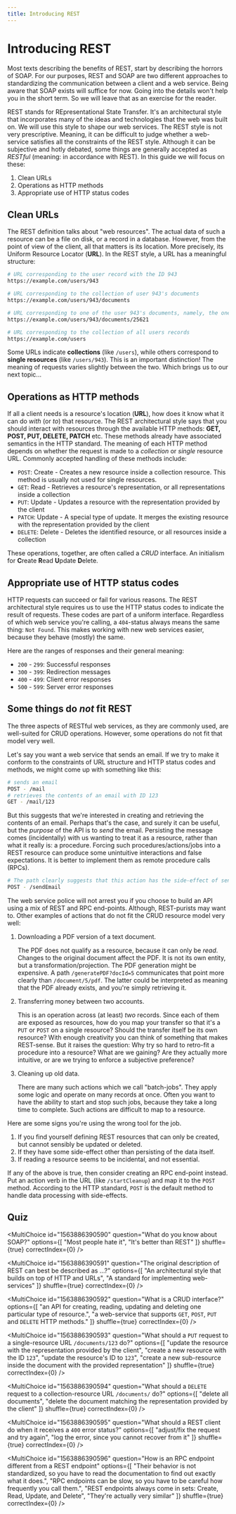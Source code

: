 ```yaml
---
title: Introducing REST
---
```


# Introducing REST
Most texts describing the benefits of REST, start by describing the horrors of SOAP. For our purposes, REST and SOAP are two different approaches to standardizing the communication between a client and a web service. Being aware that SOAP exists will suffice for now. Going into the details won't help you in the short term. So we will leave that as an exercise for the reader.

REST stands for REpresentational State Transfer. It's an architectural style that incorporates many of the ideas and technologies that the web was built on. We will use this style to shape our web services. The REST style is not very prescriptive. Meaning, it can be difficult to judge whether a web-service satisfies all the constraints of the REST style. Although it can be subjective and hotly debated, some things are generally accepted as _RESTful_ (meaning: in accordance with REST). In this guide we will focus on these:

1. Clean URLs
1. Operations as HTTP methods
1. Appropriate use of HTTP status codes

## Clean URLs
The REST definition talks about "web resources". The actual data of such a resource can be a file on disk, or a record in a database. However, from the point of view of the client, all that matters is its location. More precisely, its Uniform Resource Locator (**URL**). In the REST style, a URL has a meaningful structure:

```bash
# URL corresponding to the user record with the ID 943
https://example.com/users/943

# URL corresponding to the collection of user 943's documents
https://example.com/users/943/documents

# URL corresponding to one of the user 943's documents, namely, the one with ID 25621
https://example.com/users/943/documents/25621

# URL corresponding to the collection of all users records
https://example.com/users
```

Some URLs indicate **collections** (like `/users`), while others correspond to **single resources** (like `/users/943`). This is an important distinction! The meaning of requests varies slightly between the two. Which brings us to our next topic...

## Operations as HTTP methods
If all a client needs is a resource's location (**URL**), how does it know what it can do _with_ (or _to_) that resource. The REST architectural style says that you should interact with resources through the available HTTP methods: **GET, POST, PUT, DELETE, PATCH** etc. These methods already have associated semantics in the HTTP standard. The meaning of each HTTP method depends on whether the request is made to a _collection_ or _single_ resource URL. Commonly accepted handling of these methods include:

- `POST`: Create - Creates a new resource inside a collection resource. This method is usually not used for single resources.
- `GET`: Read - Retrieves a resource's representation, or all representations inside a collection
- `PUT`: Update - Updates a resource with the representation provided by the client
- `PATCH`: Update - A special type of update. It merges the existing resource with the representation provided by the client
- `DELETE`: Delete - Deletes the identified resource, or all resources inside a collection

These operations, together, are often called a _CRUD_ interface. An initialism for **C**reate **R**ead **U**pdate **D**elete.

## Appropriate use of HTTP status codes
HTTP requests can succeed or fail for various reasons. The REST architectural style requires us to use the HTTP status codes to indicate the result of requests. These codes are part of a uniform interface. Regardless of which web service you're calling, a `404`-status always means the same thing: `Not Found`. This makes working with new web services easier, because they behave (mostly) the same.

Here are the ranges of responses and their general meaning:

- `200` - `299`: Successful responses
- `300` - `399`: Redirection messages
- `400` - `499`: Client error responses
- `500` - `599`: Server error responses

## Some things do _not_ fit REST
The three aspects of RESTful web services, as they are commonly used, are well-suited for CRUD operations. However, some operations do not fit that model very well.

Let's say you want a web service that sends an email. If we try to make it conform to the constraints of URL structure and HTTP status codes and methods, we might come up with something like this:

```bash
# sends an email
POST - /mail
# retrieves the contents of an email with ID 123
GET - /mail/123
```

But this suggests that we're interested in creating and retrieving the contents of an email. Perhaps that's the case, and surely it can be useful, but the _purpose_ of the API is to _send_ the email. Persisting the message comes (incidentally) with us wanting to treat it as a resource, rather than what it really is: a procedure. Forcing such procedures/actions/jobs into a REST resource can produce some unintuitive interactions and false expectations. It is better to implement them as remote procedure calls (RPCs).

```bash
# The path clearly suggests that this action has the side-effect of sending an email.
POST - /sendEmail
```

The web service police will not arrest you if you choose to build an API using a mix of REST and RPC end-points. Although, REST-purists may want to. Other examples of actions that do not fit the CRUD resource model very well:

1. Downloading a PDF version of a text document.

   The PDF does not qualify as a resource, because it can only be _read_. Changes to the original document affect the PDF. It is not its own entity, but a transformation/projection. The PDF generation might be expensive. A path `/generatePDF?docId=5` communicates that point more clearly than `/document/5/pdf`. The latter could be interpreted as meaning that the PDF already exists, and you're simply retrieving it.
1. Transferring money between two accounts.

   This is an operation across (at least) _two_ records. Since each of them are exposed as resources, how do you map your transfer so that it's a `PUT` or `POST` on a single resource? Should the transfer itself be its own resource? With enough creativity you can think of something that makes REST-sense. But it raises the question: Why try so hard to retro-fit a procedure into a resource? What are we gaining? Are they actually more intuitive, or are we trying to enforce a subjective preference?
1. Cleaning up old data.

   There are many such actions which we call "batch-jobs". They apply some logic and operate on many records at once. Often you want to have the ability to start and stop such jobs, because they take a long time to complete. Such actions are difficult to map to a resource.

Here are some signs you're using the wrong tool for the job.

1. If you find yourself defining REST resources that can only be created, but cannot sensibly be updated or deleted.
1. If they have some side-effect other than persisting of the data itself.
1. If reading a resource seems to be incidental, and not essential. 

If any of the above is true, then consider creating an RPC end-point instead. Put an action verb in the URL (like `/startCleanup`) and map it to the `POST` method. According to the HTTP standard, `POST` is the default method to handle data processing with side-effects.

## Quiz

<MultiChoice
  id="1563886390590"
  question="What do you know about SOAP?"
  options={[
      "Most people hate it",
      "It's better than REST"
  ]}
  shuffle={true}
  correctIndex={0}
/>

<MultiChoice
  id="1563886390591"
  question="The original description of REST can best be described as ...?"
  options={[
      "An architectural style that builds on top of HTTP and URLs",
      "A standard for implementing web-services"
  ]}
  shuffle={true}
  correctIndex={0}
/>

<MultiChoice
  id="1563886390592"
  question="What is a CRUD interface?"
  options={[
      "an API for creating, reading, updating and deleting one particular type of resource.",
      "a web-service that supports `GET`, `POST`, `PUT` and `DELETE` HTTP methods."
  ]}
  shuffle={true}
  correctIndex={0}
/>

<MultiChoice
  id="1563886390593"
  question="What should a `PUT` request to a single-resource URL `/documents/123` do?"
  options={[
      "update the resource with the representation provided by the client",
      "create a new resource with the ID `123`",
      "update the resource's ID to `123`",
      "create a new sub-resource inside the document with the provided representation"
  ]}
  shuffle={true}
  correctIndex={0}
/>

<MultiChoice
  id="1563886390594"
  question="What should a `DELETE` request to a collection-resource URL `/documents/` do?"
  options={[
      "delete all documents",
      "delete the document matching the representation provided by the client"
  ]}
  shuffle={true}
  correctIndex={0}
/>

<MultiChoice
  id="1563886390595"
  question="What should a REST client do when it receives a `400` error status?"
  options={[
      "adjust/fix the request and try again",
      "log the error, since you cannot recover from it"
  ]}
  shuffle={true}
  correctIndex={0}
/>


<MultiChoice
  id="1563886390596"
  question="How is an RPC endpoint different from a REST endpoint"
  options={[
      "Their behavior is not standardized, so you have to read the documentation to find out exactly what it does.",
      "RPC endpoints can be slow, so you have to be careful how frequently you call them.",
      "REST endpoints always come in sets: Create, Read, Update, and Delete",
      "They're actually very similar"
  ]}
  shuffle={true}
  correctIndex={0}
/>
